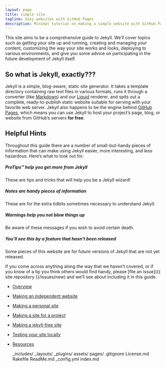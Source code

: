 ```yaml
---
layout: page
title: simple site
tagline: Easy websites with GitHub Pages
description: Minimal tutorial on making a simple website with GitHub Pages
---
```


This site aims to be a comprehensive guide to Jekyll. We’ll cover topics such
as getting your site up and running, creating and managing your content,
customizing the way your site works and looks, deploying to various
environments, and give you some advice on participating in the future
development of Jekyll itself.

## So what is Jekyll, exactly???

Jekyll is a simple, blog-aware, static site generator. It takes a template
directory containing raw text files in various formats, runs it through
a converter (like [Markdown](https://daringfireball.net/projects/markdown/))
and our [Liquid](https://shopify.github.io/liquid/) renderer, and
spits out a complete, ready-to-publish static website suitable
for serving with your favorite web server. Jekyll also happens to be the engine
behind [GitHub Pages](https://pages.github.com), which means you can use Jekyll
to host your project’s page, blog, or website from GitHub’s servers **for
free**.

## Helpful Hints

Throughout this guide there are a number of small-but-handy pieces of
information that can make using Jekyll easier, more interesting, and less
hazardous. Here’s what to look out for.

<div class="note">
  <h5>ProTips™ help you get more from Jekyll</h5>
  <p>These are tips and tricks that will help you be a Jekyll wizard!</p>
</div>

<div class="note info">
  <h5>Notes are handy pieces of information</h5>
  <p>These are for the extra tidbits sometimes necessary to understand
     Jekyll.</p>
</div>

<div class="note warning">
  <h5>Warnings help you not blow things up</h5>
  <p>Be aware of these messages if you wish to avoid certain death.</p>
</div>

<div class="note unreleased">
  <h5>You'll see this by a feature that hasn't been released</h5>
  <p>Some pieces of this website are for future versions of Jekyll that
    are not yet released.</p>
</div>

If you come across anything along the way that we haven’t covered, or if you
know of a tip you think others would find handy, please [file an
issue]({{ site.repository }}/issues/new) and we’ll see about
including it in this guide.


- [Overview](pages/overview.html)
- [Making an independent website](pages/independent_site.html)
- [Making a personal site](pages/user_site.html)
- [Making a site for a project](pages/project_site.html)
- [Making a jekyll-free site](pages/nojekyll.html)
- [Testing your site locally](pages/local_test.html)
- [Resources](pages/resources.html)



    _includes/
    _layouts/
    _plugins/
    assets/
    pages/
    .gitignore
    License.md
    Rakefile
    ReadMe.md
    _config.yml
    index.md